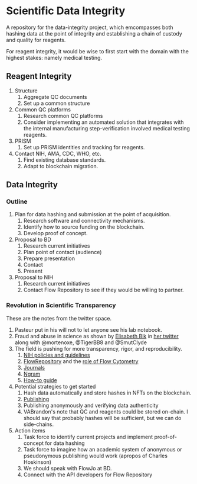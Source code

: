# Scientific Data Integrity

A repository for the data-integrity project, which emcompasses both
hashing data at the point of integrity and establishing a chain of
custody and quality for reagents.

For reagent integrity, it would be wise to first start with the domain
with the highest stakes: namely medical testing.

## Reagent Integrity

 1. Structure
    1. Aggregate QC documents
    2. Set up a common structure
 2. Common QC platforms
    1. Research common QC platforms
    2. Consider implementing an automated solution that integrates
       with the internal manufacturing step-verification involved
       medical testing reagents.
 3. PRISM
    1. Set up PRISM identities and tracking for reagents.
 4. Contact NIH, AMA, CDC, WHO, etc.
    1. Find existing database standards.
    2. Adapt to blockchain migration.

## Data Integrity

### Outline

 1. Plan for data hashing and submission at the point of acquisition.
    1. Research software and connectivity mechanisms.
    2. Identify how to source funding on the blockchain.
    3. Develop proof of concept.
 2. Proposal to BD
    1. Research current initiatives
    2. Plan point of contact (audience)
    3. Prepare presentation
    4. Contact
    5. Present
 3. Proposal to NIH
    1. Research current initiatives
    2. Contact Flow Repository to see if they would be willing to
       partner.

### Revolution in Scientific Transparency

These are the notes from the twitter space.

 1. Pasteur put in his will not to let anyone see his lab notebook.
 2. Fraud and abuse in science as shown by [Elisabeth
    Bik](https://www.nature.com/articles/d41586-020-01363-z) in [her
    twitter](https://twitter.com/MicrobiomDigest) along with
    @mortenoxe, @TigerBB8 and @SmutClyde
 3. The field is pushing for more transparency, rigor, and
    reproducibility.
	   1. [NIH policies and
          guidelines](https://www.niaid.nih.gov/grants-contracts/rigor-and-reproducibility-forms-f)
	   2. [FlowRepository](https://flowrepository.org/) and the [role
          of Flow
          Cytometry](https://onlinelibrary.wiley.com/doi/10.1002/cyto.a.23940)
	   3. [Journals](https://www.nature.com/articles/533452a)
	   4. [Ngram](https://books.google.com/ngrams/graph?content=rigor+and+reproducibility&year_start=1800&year_end=2019&corpus=26&smoothing=3&direct_url=t1%3B%2Crigor%20and%20reproducibility%3B%2Cc0)
	   5. [How-to
          guide](https://journals.asm.org/doi/10.1128/mBio.01902-16)
 4. Potential strategies to get started
	   1. Hash data automatically and store hashes in NFTs on the
          blockchain.
	   2. [Publishing](https://www.nature.com/articles/533452a)
	   3. Publishing anonymously and verifying data authenticity
	   4. VABrandon's note that QC and reagents could be stored
          on-chain. I should say that probably hashes will be
          sufficient, but we can do side-chains.
 5. Action items
	   1. Task force to identify current projects and implement
          proof-of-concept for data hashing
	   2. Task force to imagine how an academic system of anonymous or
          pseudonymous publishing would work (apropos of Charles
          Hoskinson)
       3. We should speak with FlowJo at BD.
       4. Connect with the API developers for Flow Repository

